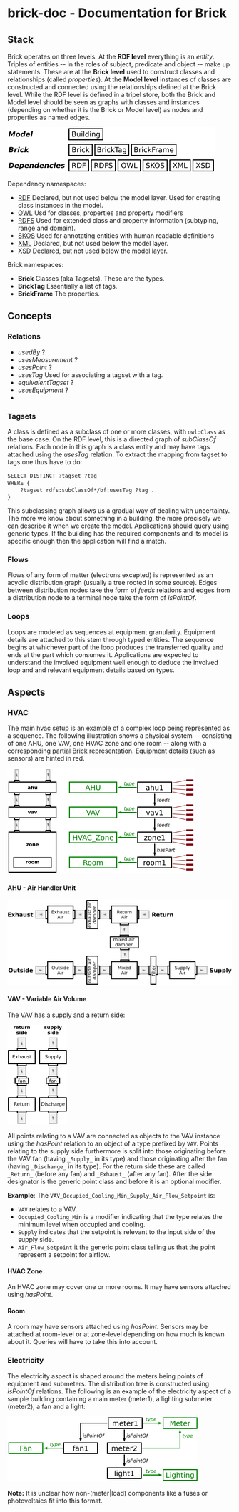 # brick-doc - Documentation for Brick

## Stack

<!-- intro: the three levels (rdf, class, instance), rdf: everything is an entities, classes, instances and properties -->
Brick operates on three levels. At the **RDF level** everything is an *entity*. Triples of entities -- in the roles of subject, predicate and object -- make up statements. These are at the **Brick level** used to construct classes and relationships (called *properties*). At the **Model level** instances of classes are constructed and connected using the relationships defined at the Brick level. While the RDF level is defined in a tripel store, both the Brick and Model level should be seen as graphs with classes and instances (depending on whether it is the Brick or Model level) as nodes and properties as named edges.

<!--TODO: Namespaces-->

![Stack Overview](figs/stack.png)

Dependency namespaces:
- [RDF](https://www.w3.org/TR/rdf-syntax/) Declared, but not used below the model layer. Used for creating class instances in the model.
- [OWL](https://www.w3.org/TR/owl-ref/) Usd for classes, properties and property modifiers
- [RDFS](https://www.w3.org/TR/rdf-schema/) Used for extended class and property information (subtyping, range and domain).
- [SKOS](https://www.w3.org/2009/08/skos-reference/skos.html) Used for annotating entities with human readable definitions
- [XML](https://www.w3.org/XML/1998/namespace) Declared, but not used below the model layer.
- [XSD](https://www.w3.org/TR/xmlschema-2/) Declared, but not used below the model layer.

Brick namespaces:
- **Brick** Classes (aka Tagsets). These are the types.
- **BrickTag** Essentially a list of tags.
- **BrickFrame** The properties.

## Concepts

### Relations

- *usedBy* ?
- *usesMeasurement* ?
- *usesPoint* ?
- *usesTag* Used for associating a tagset with a tag.
- *equivalentTagset* ?
- *usesEquipment* ?
- 

### Tagsets

A class is defined as a subclass of one or more classes, with `owl:Class` as the base case. On the RDF level, this is a directed graph of *subClassOf* relations. Each node in this graph is a class entity and may have tags attached using the *usesTag* relation. To extract the mapping from tagset to tags one thus have to do:

```sparql
SELECT DISTINCT ?tagset ?tag
WHERE {
    ?tagset rdfs:subClassOf*/bf:usesTag ?tag .
}
```

This subclassing graph allows us a gradual way of dealing with uncertainty. The more we know about something in a building, the more precisely we can describe it when we create the model. Applications should query using generic types. If the building has the required components and its model is specific enough then the application will find a match.

### Flows

Flows of any form of matter (electrons excepted) is represented as an acyclic distribution graph (usually a tree rooted in some source). Edges between distribution nodes take the form of *feeds* relations and edges from a distribution node to a terminal node take the form of *isPointOf*.

### Loops

<!--intro: loops are modeled as sequences, equipment granularity, attached details, the sequence originates in whichevery part of the loop produces the transferred quality, the sequence ends in whichever part of the loop consumes the quality, applications are expected to understand the involved components well enough to deduce the loopieness -->
Loops are modeled as sequences at equipment granularity. Equipment details are attached to this stem through typed entities. The sequence begins at whichever part of the loop produces the transferred quality and ends at the part which consumes it. Applications are expected to understand the involved equipment well enough to deduce the involved loop and and relevant equipment details based on types.

## Aspects

### HVAC

<!--intro: highlevel hvac is an example of a complex loop being represented as a sequence, figure shows physical system along with the main components of the Brick graph, equipment details illustrated as red annotations to the stem -->
The main hvac setup is an example of a complex loop being represented as a sequence. The following illustration shows a physical system -- consisting of one AHU, one VAV, one HVAC zone and one room -- along with a corresponding partial Brick representation. Equipment details (such as sensors) are hinted in red.

![Highlevel HVAC structure](figs/hvac.png)

#### AHU - Air Handler Unit

![AHU Overview](figs/ahu.png)

#### VAV - Variable Air Volume

The VAV has a supply and a return side:

![VAV Overview](figs/vav.png)

All points relating to a VAV are connected as objects to the VAV instance using the *hasPoint* relation to an object of a type prefixed by `VAV`. Points relating to the supply side furthermore is split into those originating before the VAV fan (having `_Supply_` in its type) and those originating after the fan (having `_Discharge_` in its type). For the return side these are called `_Return_` (before any fan) and `_Exhaust_` (after any fan). After the side designator is the generic point class and before it is an optional modifier.

**Example**: The `VAV_Occupied_Cooling_Min_Supply_Air_Flow_Setpoint` is:
- `VAV` relates to a VAV.
- `Occupied_Cooling_Min` is a modifier indicating that the type relates the minimum level when occupied and cooling.
- `Supply` indicates that the setpoint is relevant to the input side of the supply side.
- `Air_Flow_Setpoint` it the generic point class telling us that the point represent a setpoint for airflow.

#### HVAC Zone

An HVAC zone may cover one or more rooms. It may have sensors attached using *hasPoint*.

#### Room

A room may have sensors attached using *hasPoint*. Sensors may be attached at room-level or at zone-level depending on how much is known about it. Queries will have to take this into account.

### Electricity

<!-- intro: electricity aspect shaped by meters being points, example (building with main meter, light meter, one light and one fan) -->
The electricity aspect is shaped around the meters being points of equipment and submeters. The distribution tree is constructed using *isPointOf* relations. The following is an example of the electricity aspect of a sample building containing a main meter (meter1), a lighting submeter (meter2), a fan and a light:

![Example subgraph showing the electricity aspect](figs/electricity.png)

**Note:** It is unclear how non-(meter|load) components like a fuses or photovoltaics fit into this format.

